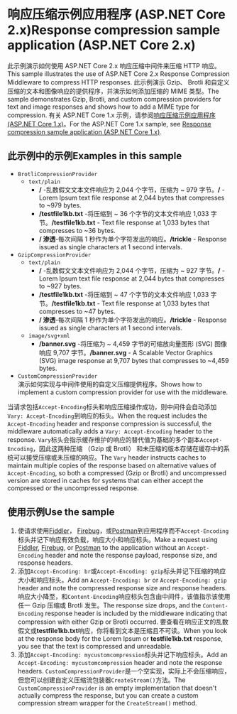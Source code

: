 # <a name="response-compression-sample-application-aspnet-core-2x"></a><span data-ttu-id="dbdac-101">响应压缩示例应用程序 (ASP.NET Core 2.x)</span><span class="sxs-lookup"><span data-stu-id="dbdac-101">Response compression sample application (ASP.NET Core 2.x)</span></span>

<span data-ttu-id="dbdac-102">此示例演示如何使用 ASP.NET Core 2.x 响应压缩中间件来压缩 HTTP 响应。</span><span class="sxs-lookup"><span data-stu-id="dbdac-102">This sample illustrates the use of ASP.NET Core 2.x Response Compression Middleware to compress HTTP responses.</span></span> <span data-ttu-id="dbdac-103">此示例演示 Gzip、 Brotli 和自定义压缩的文本和图像响应的提供程序，并演示如何添加压缩的 MIME 类型。</span><span class="sxs-lookup"><span data-stu-id="dbdac-103">The sample demonstrates Gzip, Brotli, and custom compression providers for text and image responses and shows how to add a MIME type for compression.</span></span> <span data-ttu-id="dbdac-104">有关 ASP.NET Core 1.x 示例，请参阅[响应压缩示例应用程序 (ASP.NET Core 1.x)](https://github.com/aspnet/AspNetCore.Docs/tree/master/aspnetcore/performance/response-compression/samples/1.x)。</span><span class="sxs-lookup"><span data-stu-id="dbdac-104">For the ASP.NET Core 1.x sample, see [Response compression sample application (ASP.NET Core 1.x)](https://github.com/aspnet/AspNetCore.Docs/tree/master/aspnetcore/performance/response-compression/samples/1.x).</span></span>

## <a name="examples-in-this-sample"></a><span data-ttu-id="dbdac-105">此示例中的示例</span><span class="sxs-lookup"><span data-stu-id="dbdac-105">Examples in this sample</span></span>

* `BrotliCompressionProvider`
  * `text/plain`
    * <span data-ttu-id="dbdac-106">**/** -乱数假文文本文件响应为 2,044 个字节，压缩为 ~ 979 字节。</span><span class="sxs-lookup"><span data-stu-id="dbdac-106">**/** - Lorem Ipsum text file response at 2,044 bytes that compresses to ~979 bytes.</span></span>
    * <span data-ttu-id="dbdac-107">**/testfile1kb.txt** -将压缩到 ~ 36 个字节的文本文件响应 1,033 字节。</span><span class="sxs-lookup"><span data-stu-id="dbdac-107">**/testfile1kb.txt** - Text file response at 1,033 bytes that compresses to ~36 bytes.</span></span>
    * <span data-ttu-id="dbdac-108">**/ 渗透**-每次间隔 1 秒作为单个字符发出的响应。</span><span class="sxs-lookup"><span data-stu-id="dbdac-108">**/trickle** - Response issued as single characters at 1 second intervals.</span></span>
* `GzipCompressionProvider`
  * `text/plain`
    * <span data-ttu-id="dbdac-109">**/** -乱数假文文本文件响应为 2,044 个字节，压缩为 ~ 927 字节。</span><span class="sxs-lookup"><span data-stu-id="dbdac-109">**/** - Lorem Ipsum text file response at 2,044 bytes that compresses to ~927 bytes.</span></span>
    * <span data-ttu-id="dbdac-110">**/testfile1kb.txt** -将压缩到 ~ 47 个字节的文本文件响应 1,033 字节。</span><span class="sxs-lookup"><span data-stu-id="dbdac-110">**/testfile1kb.txt** - Text file response at 1,033 bytes that compresses to ~47 bytes.</span></span>
    * <span data-ttu-id="dbdac-111">**/ 渗透**-每次间隔 1 秒作为单个字符发出的响应。</span><span class="sxs-lookup"><span data-stu-id="dbdac-111">**/trickle** - Response issued as single characters at 1 second intervals.</span></span>
  * `image/svg+xml`
    * <span data-ttu-id="dbdac-112">**/banner.svg** -将压缩为 ~ 4,459 字节的可缩放向量图形 (SVG) 图像响应 9,707 字节。</span><span class="sxs-lookup"><span data-stu-id="dbdac-112">**/banner.svg** - A Scalable Vector Graphics (SVG) image response at 9,707 bytes that compresses to ~4,459 bytes.</span></span>
* `CustomCompressionProvider`<br><span data-ttu-id="dbdac-113">演示如何实现与中间件使用的自定义压缩提供程序。</span><span class="sxs-lookup"><span data-stu-id="dbdac-113">Shows how to implement a custom compression provider for use with the middleware.</span></span>

<span data-ttu-id="dbdac-114">当请求包括`Accept-Encoding`标头和响应压缩操作成功，则中间件会自动添加`Vary: Accept-Encoding`到响应的标头。</span><span class="sxs-lookup"><span data-stu-id="dbdac-114">When the request includes the `Accept-Encoding` header and response compression is successful, the middleware automatically adds a `Vary: Accept-Encoding` header to the response.</span></span> <span data-ttu-id="dbdac-115">`Vary`标头会指示缓存维护的响应的替代值为基础的多个副本`Accept-Encoding`，因此这两种压缩 （Gzip 或 Brotli） 和未压缩的版本存储在缓存中的系统可以接受压缩或未压缩的响应。</span><span class="sxs-lookup"><span data-stu-id="dbdac-115">The `Vary` header instructs caches to maintain multiple copies of the response based on alternative values of `Accept-Encoding`, so both a compressed (Gzip or Brotli) and uncompressed version are stored in caches for systems that can either accept the compressed or the uncompressed response.</span></span>

## <a name="use-the-sample"></a><span data-ttu-id="dbdac-116">使用示例</span><span class="sxs-lookup"><span data-stu-id="dbdac-116">Use the sample</span></span>

1. <span data-ttu-id="dbdac-117">使请求使用[Fiddler](https://www.telerik.com/fiddler)， [Firebug](https://getfirebug.com/)，或[Postman](https://www.getpostman.com/)到应用程序而不`Accept-Encoding`标头并记下响应有效负载，响应大小和响应标头。</span><span class="sxs-lookup"><span data-stu-id="dbdac-117">Make a request using [Fiddler](https://www.telerik.com/fiddler), [Firebug](https://getfirebug.com/), or [Postman](https://www.getpostman.com/) to the application without an `Accept-Encoding` header and note the response payload, response size, and response headers.</span></span>
1. <span data-ttu-id="dbdac-118">添加`Accept-Encoding: br`或`Accept-Encoding: gzip`标头并记下压缩的响应大小和响应标头。</span><span class="sxs-lookup"><span data-stu-id="dbdac-118">Add an `Accept-Encoding: br` or `Accept-Encoding: gzip` header and note the compressed response size and response headers.</span></span> <span data-ttu-id="dbdac-119">响应大小降至，和`Content-Encoding`响应标头包含由中间件，该值指示该使用任一 Gzip 压缩或 Brotli 发生。</span><span class="sxs-lookup"><span data-stu-id="dbdac-119">The response size drops, and the `Content-Encoding` response header is included by the middleware indicating that compression with either Gzip or Brotli occurred.</span></span> <span data-ttu-id="dbdac-120">要查看在响应正文的乱数假文或**testfile1kb.txt**响应，你将看到文本是压缩且不可读。</span><span class="sxs-lookup"><span data-stu-id="dbdac-120">When you look at the response body for the Lorem Ipsum or **testfile1kb.txt** response, you see that the text is compressed and unreadable.</span></span>
1. <span data-ttu-id="dbdac-121">添加`Accept-Encoding: mycustomcompression`标头并记下响应标头。</span><span class="sxs-lookup"><span data-stu-id="dbdac-121">Add an `Accept-Encoding: mycustomcompression` header and note the response headers.</span></span> <span data-ttu-id="dbdac-122">`CustomCompressionProvider`是一个空实现，实际上不会压缩响应，但您可以创建自定义压缩流包装器`CreateStream()`方法。</span><span class="sxs-lookup"><span data-stu-id="dbdac-122">The `CustomCompressionProvider` is an empty implementation that doesn't actually compress the response, but you can create a custom compression stream wrapper for the `CreateStream()` method.</span></span>
